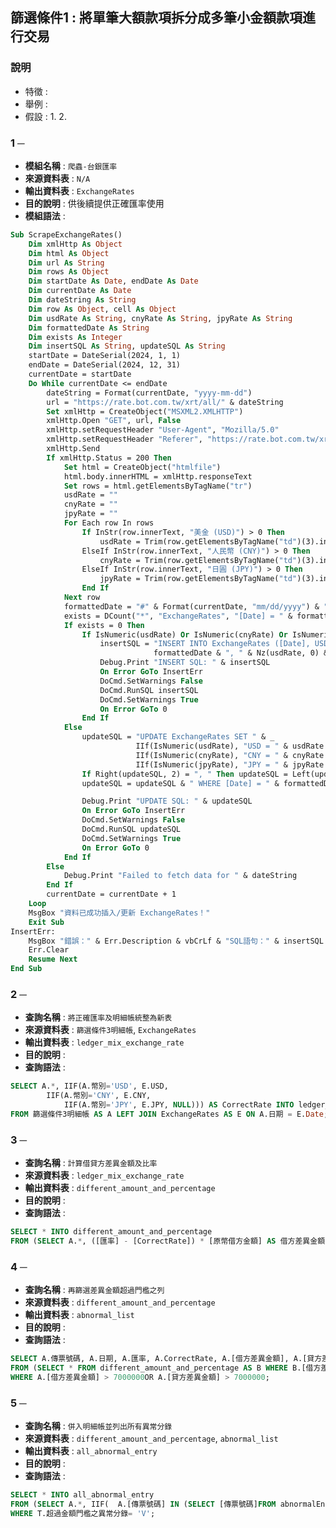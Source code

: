 ## 篩選條件1 : 將單筆大額款項拆分成多筆小金額款項進行交易

### 說明

 - 特徵 : 
 - 舉例 : 
 - 假設 : 
	1. 
	2. 

### 1 ─ 

- **模組名稱** : `爬蟲-台銀匯率`
- **來源資料表** : `N/A`
- **輸出資料表** : `ExchangeRates`
- **目的說明** : 供後續提供正確匯率使用
- **模組語法** : 
```vb
Sub ScrapeExchangeRates()
    Dim xmlHttp As Object
    Dim html As Object
    Dim url As String
    Dim rows As Object
    Dim startDate As Date, endDate As Date
    Dim currentDate As Date
    Dim dateString As String
    Dim row As Object, cell As Object
    Dim usdRate As String, cnyRate As String, jpyRate As String
    Dim formattedDate As String
    Dim exists As Integer
    Dim insertSQL As String, updateSQL As String
    startDate = DateSerial(2024, 1, 1)
    endDate = DateSerial(2024, 12, 31)
    currentDate = startDate
    Do While currentDate <= endDate
        dateString = Format(currentDate, "yyyy-mm-dd")
        url = "https://rate.bot.com.tw/xrt/all/" & dateString
        Set xmlHttp = CreateObject("MSXML2.XMLHTTP")
        xmlHttp.Open "GET", url, False
        xmlHttp.setRequestHeader "User-Agent", "Mozilla/5.0"
        xmlHttp.setRequestHeader "Referer", "https://rate.bot.com.tw/xrt/all"
        xmlHttp.Send
        If xmlHttp.Status = 200 Then
            Set html = CreateObject("htmlfile")
            html.body.innerHTML = xmlHttp.responseText
            Set rows = html.getElementsByTagName("tr")
            usdRate = ""
            cnyRate = ""
            jpyRate = ""
            For Each row In rows
                If InStr(row.innerText, "美金 (USD)") > 0 Then
                    usdRate = Trim(row.getElementsByTagName("td")(3).innerText)
                ElseIf InStr(row.innerText, "人民幣 (CNY)") > 0 Then
                    cnyRate = Trim(row.getElementsByTagName("td")(3).innerText)
                ElseIf InStr(row.innerText, "日圓 (JPY)") > 0 Then
                    jpyRate = Trim(row.getElementsByTagName("td")(3).innerText)
                End If
            Next row
            formattedDate = "#" & Format(currentDate, "mm/dd/yyyy") & "#"
            exists = DCount("*", "ExchangeRates", "[Date] = " & formattedDate)
            If exists = 0 Then
                If IsNumeric(usdRate) Or IsNumeric(cnyRate) Or IsNumeric(jpyRate) Then
                    insertSQL = "INSERT INTO ExchangeRates ([Date], USD, CNY, JPY) VALUES (" & _
                                formattedDate & ", " & Nz(usdRate, 0) & ", " & Nz(cnyRate, 0) & ", " & Nz(jpyRate, 0) & ")"
                    Debug.Print "INSERT SQL: " & insertSQL
                    On Error GoTo InsertErr
                    DoCmd.SetWarnings False
                    DoCmd.RunSQL insertSQL
                    DoCmd.SetWarnings True
                    On Error GoTo 0
                End If
            Else
                updateSQL = "UPDATE ExchangeRates SET " & _
                            IIf(IsNumeric(usdRate), "USD = " & usdRate & ", ", "") & _
                            IIf(IsNumeric(cnyRate), "CNY = " & cnyRate & ", ", "") & _
                            IIf(IsNumeric(jpyRate), "JPY = " & jpyRate & ", ", "")
                If Right(updateSQL, 2) = ", " Then updateSQL = Left(updateSQL, Len(updateSQL) - 2)
                updateSQL = updateSQL & " WHERE [Date] = " & formattedDate

                Debug.Print "UPDATE SQL: " & updateSQL
                On Error GoTo InsertErr
                DoCmd.SetWarnings False
                DoCmd.RunSQL updateSQL
                DoCmd.SetWarnings True
                On Error GoTo 0
            End If
        Else
            Debug.Print "Failed to fetch data for " & dateString
        End If
        currentDate = currentDate + 1
    Loop
    MsgBox "資料已成功插入/更新 ExchangeRates！"
    Exit Sub
InsertErr:
    MsgBox "錯誤：" & Err.Description & vbCrLf & "SQL語句：" & insertSQL & updateSQL, vbCritical, "錯誤"
    Err.Clear
    Resume Next
End Sub
```

### 2 ─ 

- **查詢名稱** : `將正確匯率及明細帳統整為新表`
- **來源資料表** : `篩選條件3明細帳`, `ExchangeRates`
- **輸出資料表** : `ledger_mix_exchange_rate`
- **目的說明** : 
- **查詢語法** : 
```sql
SELECT A.*, IIF(A.幣別='USD', E.USD, 
        IIF(A.幣別='CNY', E.CNY, 
            IIF(A.幣別='JPY', E.JPY, NULL))) AS CorrectRate INTO ledger_mix_exchange_rate
FROM 篩選條件3明細帳 AS A LEFT JOIN ExchangeRates AS E ON A.日期 = E.Date;
```

### 3 ─ 

- **查詢名稱** : `計算借貸方差異金額及比率`
- **來源資料表** : `ledger_mix_exchange_rate`
- **輸出資料表** : `different_amount_and_percentage`
- **目的說明** : 
- **查詢語法** : 
```sql
SELECT * INTO different_amount_and_percentage
FROM (SELECT A.*, ([匯率] - [CorrectRate]) * [原幣借方金額] AS 借方差異金額, ([匯率] - [CorrectRate]) * [原幣貸方金額] AS 貸方差異金額, ([本幣借方金額] / ([CorrectRate] * [原幣借方金額])) AS 借方差異比率, ([本幣貸方金額] / ([CorrectRate] * [原幣貸方金額])) AS 貸方差異比率 FROM ledger_mix_exchange_rate AS A)  AS B;
```

### 4 ─ 

- **查詢名稱** : `再篩選差異金額超過門檻之列`
- **來源資料表** : `different_amount_and_percentage`
- **輸出資料表** : `abnormal_list`
- **目的說明** : 
- **查詢語法** : 
```sql
SELECT A.傳票號碼, A.日期, A.匯率, A.CorrectRate, A.[借方差異金額], A.[貸方差異金額], A.[借方差異比率], A.[貸方差異比率] INTO abnormal_list
FROM (SELECT * FROM different_amount_and_percentage AS B WHERE B.[借方差異比率] > 1.1 OR  B.[貸方差異比率]>1.1)  AS A
WHERE A.[借方差異金額] > 7000000OR A.[貸方差異金額] > 7000000;
```

### 5 ─ 

- **查詢名稱** : `併入明細帳並列出所有異常分錄`
- **來源資料表** : `different_amount_and_percentage`, `abnormal_list`
- **輸出資料表** : `all_abnormal_entry`
- **目的說明** : 
- **查詢語法** : 
```sql
SELECT * INTO all_abnormal_entry
FROM (SELECT A.*, IIF(  A.[傳票號碼] IN (SELECT [傳票號碼]FROM abnormalEntries   ), 'V', '') AS 超過金額門檻之異常分錄 FROM different_amount_and_percentage AS A LEFT JOIN abnormal_list AS B ON (A.借方差異金額 = B.借方差異金額) AND (A.傳票號碼=B.傳票號碼))  AS T
WHERE T.超過金額門檻之異常分錄= 'V';
```

